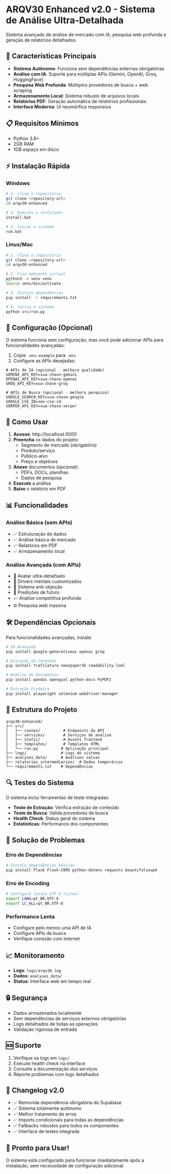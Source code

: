 # ARQV30 Enhanced v2.0 - Sistema de Análise Ultra-Detalhada

Sistema avançado de análise de mercado com IA, pesquisa web profunda e geração de relatórios detalhados.

## 🚀 Características Principais

- **Sistema Autônomo**: Funciona sem dependências externas obrigatórias
- **Análise com IA**: Suporte para múltiplas APIs (Gemini, OpenAI, Groq, HuggingFace)
- **Pesquisa Web Profunda**: Múltiplos provedores de busca + web scraping
- **Armazenamento Local**: Sistema robusto de arquivos locais
- **Relatórios PDF**: Geração automática de relatórios profissionais
- **Interface Moderna**: UI neumórfica responsiva

## 📋 Requisitos Mínimos

- Python 3.8+
- 2GB RAM
- 1GB espaço em disco

## ⚡ Instalação Rápida

### Windows
```bash
# 1. Clone o repositório
git clone <repository-url>
cd arqv30-enhanced

# 2. Execute o instalador
install.bat

# 3. Inicie o sistema
run.bat
```

### Linux/Mac
```bash
# 1. Clone o repositório
git clone <repository-url>
cd arqv30-enhanced

# 2. Crie ambiente virtual
python3 -m venv venv
source venv/bin/activate

# 3. Instale dependências
pip install -r requirements.txt

# 4. Inicie o sistema
python src/run.py
```

## 🔧 Configuração (Opcional)

O sistema funciona sem configuração, mas você pode adicionar APIs para funcionalidades avançadas:

1. Copie `.env.example` para `.env`
2. Configure as APIs desejadas:

```env
# APIs de IA (opcional - melhora qualidade)
GEMINI_API_KEY=sua-chave-gemini
OPENAI_API_KEY=sua-chave-openai
GROQ_API_KEY=sua-chave-groq

# APIs de Busca (opcional - melhora pesquisa)
GOOGLE_SEARCH_KEY=sua-chave-google
GOOGLE_CSE_ID=seu-cse-id
SERPER_API_KEY=sua-chave-serper
```

## 🎯 Como Usar

1. **Acesse**: http://localhost:5000
2. **Preencha** os dados do projeto:
   - Segmento de mercado (obrigatório)
   - Produto/serviço
   - Público-alvo
   - Preço e objetivos
3. **Anexe** documentos (opcional):
   - PDFs, DOCs, planilhas
   - Dados de pesquisa
4. **Execute** a análise
5. **Baixe** o relatório em PDF

## 📊 Funcionalidades

### Análise Básica (sem APIs)
- ✅ Estruturação de dados
- ✅ Análise básica de mercado
- ✅ Relatórios em PDF
- ✅ Armazenamento local

### Análise Avançada (com APIs)
- 🚀 Avatar ultra-detalhado
- 🧠 Drivers mentais customizados
- 🎯 Sistema anti-objeção
- 🔮 Predições de futuro
- 📈 Análise competitiva profunda
- 🌐 Pesquisa web massiva

## 🛠️ Dependências Opcionais

Para funcionalidades avançadas, instale:

```bash
# IA Avançada
pip install google-generativeai openai groq

# Extração de Conteúdo
pip install trafilatura newspaper3k readability-lxml

# Análise de Documentos
pip install pandas openpyxl python-docx PyPDF2

# Extração Dinâmica
pip install playwright selenium webdriver-manager
```

## 📁 Estrutura do Projeto

```
arqv30-enhanced/
├── src/
│   ├── routes/          # Endpoints da API
│   ├── services/        # Serviços de análise
│   ├── static/          # Assets frontend
│   ├── templates/       # Templates HTML
│   └── run.py          # Aplicação principal
├── logs/               # Logs do sistema
├── analyses_data/      # Análises salvas
├── relatorios_intermediarios/  # Dados temporários
└── requirements.txt    # Dependências
```

## 🔍 Testes do Sistema

O sistema inclui ferramentas de teste integradas:

- **Teste de Extração**: Verifica extração de conteúdo
- **Teste de Busca**: Valida provedores de busca
- **Health Check**: Status geral do sistema
- **Estatísticas**: Performance dos componentes

## 🚨 Solução de Problemas

### Erro de Dependências
```bash
# Instale dependências básicas
pip install Flask Flask-CORS python-dotenv requests beautifulsoup4
```

### Erro de Encoding
```bash
# Configure locale UTF-8 (Linux)
export LANG=pt_BR.UTF-8
export LC_ALL=pt_BR.UTF-8
```

### Performance Lenta
- Configure pelo menos uma API de IA
- Configure APIs de busca
- Verifique conexão com internet

## 📈 Monitoramento

- **Logs**: `logs/arqv30.log`
- **Dados**: `analyses_data/`
- **Status**: Interface web em tempo real

## 🔒 Segurança

- Dados armazenados localmente
- Sem dependências de serviços externos obrigatórias
- Logs detalhados de todas as operações
- Validação rigorosa de entrada

## 🆘 Suporte

1. Verifique os logs em `logs/`
2. Execute health check na interface
3. Consulte a documentação dos serviços
4. Reporte problemas com logs detalhados

## 📝 Changelog v2.0

- ✅ Removida dependência obrigatória do Supabase
- ✅ Sistema totalmente autônomo
- ✅ Melhor tratamento de erros
- ✅ Imports condicionais para todas as dependências
- ✅ Fallbacks robustos para todos os componentes
- ✅ Interface de testes integrada

## 🎉 Pronto para Usar!

O sistema está configurado para funcionar imediatamente após a instalação, sem necessidade de configuração adicional.